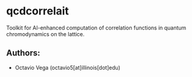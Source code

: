 # qcdcorrelait
Toolkit for AI-enhanced computation of correlation functions in quantum chromodynamics on the lattice.

## Authors:
- Octavio Vega (octavio5[at]illinois[dot]edu)
